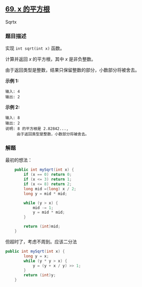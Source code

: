 ## [69. x 的平方根](https://leetcode-cn.com/problems/sqrtx/)

Sqrtx

### 题目描述

实现 `int sqrt(int x)` 函数。

计算并返回 *x* 的平方根，其中 *x* 是非负整数。

由于返回类型是整数，结果只保留整数的部分，小数部分将被舍去。

**示例 1:**

```
输入: 4
输出: 2
```

**示例 2:**

```
输入: 8
输出: 2
说明: 8 的平方根是 2.82842..., 
     由于返回类型是整数，小数部分将被舍去。
```



### 解题

最初的想法：

```java
    public int mySqrt(int x) {
        if (x == 0) return 0;
        if (x <= 3) return 1;
        if (x <= 8) return 2;
        long mid =(long) x / 2;
        long y = mid * mid;

        while (y > x) {
            mid -= 1;
            y = mid * mid;
        }

        return (int)mid;
    }
```

但超时了，考虑不周到。应该二分法



```java
public int mySqrt(int x) {
        long y = x;
        while (y * y > x) {
            y = (y + x / y) >> 1;
        }
        return (int)y;
    }
```


